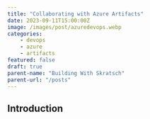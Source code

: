 ```yaml
---
title: "Collaborating with Azure Artifacts"
date: 2023-09-11T15:00:00Z
image: /images/post/azuredevops.webp
categories: 
    - devops
    - azure
    - artifacts
featured: false
draft: true
parent-name: "Building With Skratsch"
parent-url: "/posts"
---
```


## Introduction
